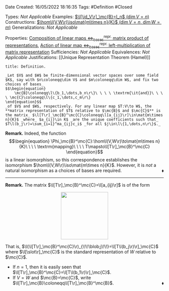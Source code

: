 <br />
<br />

Date Created: 16/05/2022 18:16:35
Tags: #Definition #Closed

Types: _Not Applicable_
Examples: [$\l[\id_V\r]_\mc{B}=I_n$ ($\dim V=n$)](Identity%20function%20on%20a%20vector%20space%20is%20represented%20by%20the%20identity%20matrix.md)
Constructions: [$\hom\l(V,W\r)\iso\mat{m\times n}{K}$ ($\dim V=n$, $\dim W=m$)](Linear%20isomorphism%20between%20linear%20maps%20and%20matrices.md)
Generalizations: _Not Applicable_

Properties: [Composition of linear maps $\Leftrightarrow^\textrm{repr.}_\textrm{bases}$ matrix product of representations](Composition%20of%20linear%20maps%20repr%20under%20basis%20matrix%20product%20of%20representations.md), [Action of linear map $\Leftrightarrow^\textrm{repr.}_\textrm{bases}$ left-multiplication of matrix representation](Action%20of%20linear%20map%20repr%20under%20basis%20left-multiplication%20of%20matrix%20representation.md)
Sufficiencies: _Not Applicable_
Equivalences: _Not Applicable_
Justifications: [[Unique Representation Theorem (Hamel)]]

``` ad-Definition
title: Definition.

_Let $V$ and $W$ be finite-dimensional vector spaces over some field $K$, say with $n\coloneqq\dim V$ and $m\coloneqq\dim W$, and fix two choices of bases_
$$\begin{equation}
    \mc{B}\coloneqq\l\{b_1,\dots,b_n\r\}\ \ \ \ \textrm{\it{and}}\ \ \ \ \mc{C}\coloneqq\l\{c_1,\dots,c_m\r\}
\end{equation}$$
_of $V$ and $W$, respectively. For any linear map $T:V\to W$, the **matrix representation of $T$ relative to $\mc{B}$ and $\mc{C}$** is the matrix_ $\l[T\r]_\mc{B}^\mc{C}\coloneqq\l[a_{ij}\r]\in\mat{m\times n}{K}$ _where_ $a_{ij}\in K$ _are the unique coefficients such that_ $T\l(b_j\r)=\sum_{i=1}^ma_{ij}c_i$ _for all $j\in\l\{1,\dots,n\r\}$._

```

**Remark.** Indeed, the function
$$\begin{equation}
    \Phi_\mc{B}^\mc{C}:\hom\l(V,W\r)\to\mat{m\times n}{K}\ \ \ \ \textrm{mapping}\ \ \ \ T\mapsto\l[T\r]_\mc{B}^\mc{C}
\end{equation}$$
is a linear isomorphism, so this correspondence establishes the isomorphism $\hom\l(V,W\r)\iso\mat{m\times n}{K}$. However, it is _not_ a natural isomorphism as a choices of bases are required.<span style="float:right;">$\blacklozenge$</span>

---

**Remark.** The matrix $\l[T\r]_\mc{B}^\mc{C}=\l[a_{ij}\r]$ is of the form

<center><img src="https://raw.githubusercontent.com/zhaoshenzhai/MathWiki/master/Images/2022-05-16_183714/image.svg", width=150></center>

That is, $\l(\l[T\r]_\mc{B}^\mc{C}\r)_{\!\!\blob;j\!\!}=\l[T\l(b_j\r)\r]_\mc{C}$ where $\l[\slot\r]_\mc{C}$ is the standard representation of $W$ relative to $\mc{C}$.
* If $n=1$, then it is easily seen that $\l[T\r]_\mc{B}^\mc{C}=\l[T\l(b_1\r)\r]_\mc{C}$.
* If $V=W$ and $\mc{B}=\mc{C}$, write $\l[T\r]_\mc{B}\coloneqq\l[T\r]_\mc{B}^\mc{B}$.<span style="float:right;">$\blacklozenge$</span>
